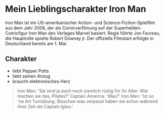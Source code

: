 # Mein Lieblingscharakter Iron Man
Iron Man ist ein US-amerikanischer Action- und Science-Fiction-Spielfilm aus dem Jahr 2008, der als Comicverfilmung auf der Superhelden-Comicfigur Iron Man des Verlages Marvel basiert. Regie führte Jon Favreau, die Hauptrolle spielte Robert Downey jr. Der offizielle Filmstart erfolgte in Deutschland bereits am 1. Mai.
## Charakter
* liebt Pepper Potts
* liebt seinen Anzug
* braucht elektronisches Herz
> Iron Man: 'Sie sind ja auch noch ziemlich rüstig für ihr Alter. Wie machen sie das, Pilates?'
> Captain America: 'Was?'
> Iron Man: 'Ist so 'ne Art Turnübung. Bisschen was verpasst haben sie schon während ihrer Zeit als Captain Igloo.'
